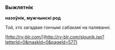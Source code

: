 ### Выжлятнік
**назоўнік, мужчынскі род**

Той, хто загадвае гончымі сабакамі на паляванні.

<a rel="author">[http://rv-blr.com/](http://rv-blr.com/slounik.jsp?letterId=0&maskId=0&pageId=577)</a>
